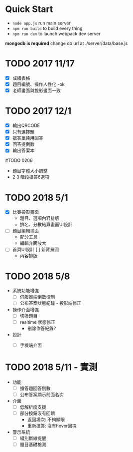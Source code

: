 # Quick Start
* `node app.js` run main server
* `npm run build` to build every thing
* `npm run dev` to launch webpack dev server

**mongodb is required**
change db url at ./server/data/base.js

# TODO 2017 11/17
- [x] 成績表格
- [x] 題目編號、操作人性化    -ok
- [x] 老師畫面與投影畫面一致

# TODO 2017 12/1
- [x] 輸出QRCODE
- [x] 只有選擇題
- [x] 搶答單純用回答
- [x] 回答提倒數
- [x] 輸出答案本

#TODO 0206
* 題目字體大小調整
* 2 3 階段搶答6選項

# TODO 2018 5/1
- [x] 比賽投影畫面
    - 題目、選項內容排版
    - 排名、分數結算畫面UI設計
- [ ] 題目編輯畫面
    - 配分工具
    - 編輯介面放大
- [ ] 首頁UI設計
    [ ] 新背景圖
    - 內容排版

# TODO 2018 5/8
- 系統功能增強
    - [ ] 伺服器端倒數控制
    - [ ] 公布答案狀態紀錄 - 投影端修正
- 操作介面增強
    - [ ] 切換題目
    - [ ] realtime 狀態修正
        - 刪除作答紀錄?
- 設計
    - [ ] 手機端介面


# TODO 2018 5/11 - 實測
- 功能
    - [ ] 搶答題回答倒數
    - [ ] 公布答案顯示前面名次
- 介面
    - [ ] 低解析度支援
    - [ ] 部分按鈕沒有回饋
        - 返回場次: 不夠顯眼
        - 重新搶答: 沒有hover回塊
- 警示系統
    - [ ] 組別斷線提醒
    - [ ] 題目基礎檢測